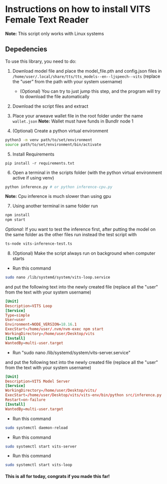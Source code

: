 # Instructions on how to install VITS Female Text Reader

**Note:** This script only works with Linux systems

## Depedencies
To use this library, you need to do:


1. Download model file and place the model_file.pth and config.json files in `/home/user/.local/share/tts/tts_models--en--ljspeech--vits` (replace the "user" from the path with your system username)

    * (Optional) You can try to just jump this step, and the program will try to download the file automatically

2. Download the script files and extract

3. Place your arweave wallet file in the root folder under the name `wallet.json`
**Note:** Wallet must have funds in Bundlr node 1

4. (Optional) Create a python virtual environment
```sh
python3 -m venv path/to/set/environment
source path/to/set/environment/bin/activate
```

5. Install Requirements
```
pip install -r requirements.txt
```

6. Open a terminal in the scripts folder (with the python virtual environment active if using venv)
```sh
python inference.py # or python inference-cpu.py
```
**Note:** Cpu inference is much slower than using gpu

7. Using another terminal in same folder run
```sh
npm install
npm start
```

*Optional:* If you want to test the inference first, after putting the model on the same folder as the other files run instead the test script with

```bash
ts-node vits-inference-test.ts
```

8. (Optional) Make the script always run on background when computer starts

* Run this command 

```sh
sudo nano /lib/systemd/system/vits-loop.service
```
    
and put the following text into the newly created file (replace all the "user" from the text with your system username)

```conf
[Unit]
Description=VITS Loop
[Service]
Type=simple
User=user
Environment=NODE_VERSION=18.16.1
ExecStart=/home/user/.nvm/nvm-exec npm start
WorkingDirectory=/home/user/Desktop/vits
[Install]
WantedBy=multi-user.target
```

* Run "sudo nano /lib/systemd/system/vits-server.service" 

and put the following text into the newly created file (replace all the "user" from the text with your system username)

```conf
[Unit]
Description=VITS Model Server
[Service]
WorkingDirectory=/home/user/Desktop/vits/
ExecStart=/home/user/Desktop/vits/vits-env/bin/python src/inference.py
Restart=on-failure
[Install]
WantedBy=multi-user.target
```

* Run this command

```sh
sudo systemctl daemon-reload
```

* Run this command

```sh
sudo systemctl start vits-server
```

* Run this command

```sh
sudo systemctl start vits-loop
```

#### This is all for today, congrats if you made this far!
